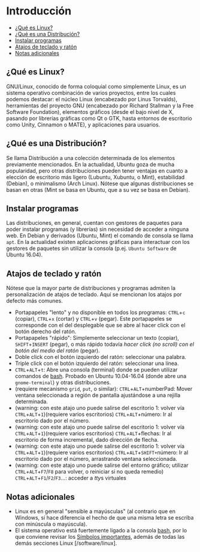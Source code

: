 # Introducción

- [¿Qué es Linux?](#qué-es-linux)
- [¿Qué es una Distribución?](#qué-es-una-distribución)
- [Instalar programas](#instalar-programas)
- [Atajos de teclado y ratón](#atajos-de-teclado-y-ratón)
- [Notas adicionales](#notas-adicionales)

## ¿Qué es Linux?
GNU/Linux, conocido de forma coloquial como simplemente Linux, es un sistema operativo combinación de varios proyectos, entre los cuales podemos destacar: el núcleo Linux (encabezado por Linus Torvalds), herramientas del proyecto GNU (encabezado por Richard Stallman y la Free Software Foundation), elementos gráficos (desde el bajo nivel de X, pasando por librerías gráficas como Qt o GTK, hasta entornos de escritorio como Unity, Cinnamon o MATE), y aplicaciones para usuarios.

## ¿Qué es una Distribución?
Se llama Distribución a una colección determinada de los elementos previamente mencionados. En la actualidad, Ubuntu goza de mucha popularidad, pero otras distribuciones pueden tener ventajas en cuanto a elección de escritorio más ligero (Lubuntu, Xubuntu, o Mint), estabilidad (Debian), o minimalismo (Arch Linux). Nótese que algunas distribuciones se basan en otras (Mint se basa en Ubuntu, que a su vez se basa en Debian).

## Instalar programas
Las distribuciones, en general, cuentan con gestores de paquetes para poder instalar programas (y librerías) sin necesidad de acceder a ninguna web. En Debian y derivados (Ubuntu, Mint) el comando de consola se llama `apt`. En la actualidad existen aplicaciones gráficas para interactuar con los gestores de paquetes sin utilizar la consola (p.ej. `Ubuntu Software` de Ubuntu 16.04).

## Atajos de teclado y ratón
Nótese que la mayor parte de distribuciones y programas admiten la personalización de atajos de teclado. Aquí se mencionan los atajos por defecto más comunes.

- Portapapeles "lento" y no disponible en todos los programas: `CTRL`+`c` (copiar), `CTRL`+`x` (cortar) y `CTRL`+`v` (pegar). Este portapapeles se corresponde con el del desplegable que se abre al hacer click con el botón derecho del ratón.
- Portapapeles "rápido": Simplemente seleccionar un texto (copiar), `SHIFT`+`INSERT` (pegar), o más rápido todavía _hacer click (no scroll) con el botón del medio del ratón_ (pegar).
- Doble click con el botón izquierdo del ratón: seleccionar una palabra.
- Triple click con el botón izquierdo del ratón: seleccionar una línea.
- `CTRL`+`ALT`+`t`: Abre una consola (terminal) donde se pueden utilizar comandos de [bash](bash.md). Probado en Ubuntu 10.04-16.04 (donde abre una `gnome-terminal`) y otras distribuciones.
- (requiere mecanismo `grid`, `put`, o similar): `CTRL`+`ALT`+numberPad: Mover ventana seleccionada a región de pantalla ajustándose a una rejilla determinada.
- (warning: con este atajo uno puede salirse del escritorio 1: volver vía `CTRL`+`ALT`+`1`)(requiere varios escritorios) `CTRL`+`ALT`+número: Ir al escritorio dado por el número.
- (warning: con este atajo uno puede salirse del escritorio 1: volver vía `CTRL`+`ALT`+`1`)(requiere varios escritorios) `CTRL`+`ALT`+flechas: Ir al escritorio de forma incremental, dado dirección de flecha.
- (warning: con este atajo uno puede salirse del escritorio 1: volver vía `CTRL`+`ALT`+`1`)(requiere varios escritorios) `CTRL`+`ALT`+`SHIFT+`número: Ir al escritorio dado por el número, arrastrando ventana seleccionada.
- (warning: con este atajo uno puede salirse del entorno gráfico; utilizar `CTRL`+`ALT`+`F7`/`F8` para volver, o reiniciar si no queda remedio) `CTRL`+`ALT`+`F1`/`F2`/`F3`...: acceder a *tty*s virtuales

## Notas adicionales
- Linux es en general "sensible a mayúsculas" (al contrario que en Windows, sí hace diferencia el hecho de que una misma letra se escriba con minúscula o mayúscula).
- El sistema operativo está fuertemente ligado a la consola [bash](bash.md), por lo que conviene revisar los [Símbolos importantes](bash.md#símbolos-importantes), además de todas las demás secciones Linux [/software/linux].
